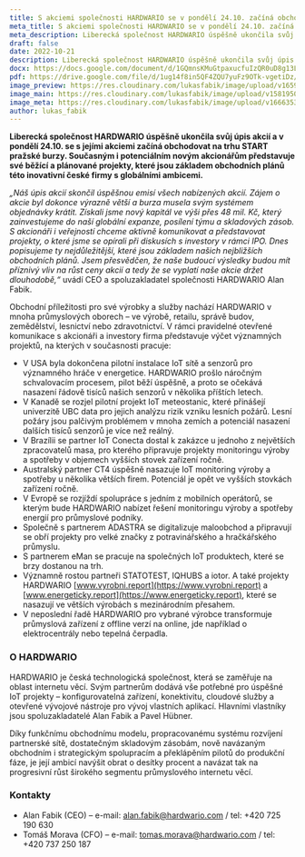 ```yaml
---
title: S akciemi společnosti HARDWARIO se v pondělí 24.10. začíná obchodovat na trhu START pražské burzy
meta_title: S akciemi společnosti HARDWARIO se v pondělí 24.10. začíná obchodovat na trhu START pražské burzy, firma představila běžící a plánované IoT projekty
meta_description: Liberecká společnost HARDWARIO úspěšně ukončila svůj úpis akcií a v pondělí 24.10. se s jejími akciemi začíná obchodovat na trhu START pražské burzy. Současným i potenciálním novým akcionářům představuje své běžící a plánované projekty, které jsou základem obchodních plánů této inovativní české firmy s globálními ambicemi.
draft: false
date: 2022-10-21
description: Liberecká společnost HARDWARIO úspěšně ukončila svůj úpis akcií a v pondělí 24.10. se s jejími akciemi začíná obchodovat na trhu START pražské burzy. Současným i potenciálním novým akcionářům představuje své běžící a plánované projekty, které jsou základem obchodních plánů této inovativní české firmy s globálními ambicemi.
docx: https://docs.google.com/document/d/1GQmnsKMuGtpaxucfuIzQR0uD8g13Lk8N/edit?usp=sharing&ouid=100979526148034723712&rtpof=true&sd=true
pdf: https://drive.google.com/file/d/1ug14f8in5QF4ZQU7yuFz9OTk-vgetiDz/view?usp=sharing
image_preview: https://res.cloudinary.com/lukasfabik/image/upload/v1659092017/press/AlanFabik_PavelHubner-1.jpg
image_main: https://res.cloudinary.com/lukasfabik/image/upload/v1581950249/blog/wide_placeholder.jpg
image_meta: https://res.cloudinary.com/lukasfabik/image/upload/v1666353099/press/2022-10-21-ipo.png
author: lukas_fabik
---
```


**Liberecká společnost HARDWARIO úspěšně ukončila svůj úpis akcií a v pondělí 24.10. se s jejími akciemi začíná obchodovat na trhu START pražské burzy. Současným i potenciálním novým akcionářům představuje své běžící a plánované projekty, které jsou základem obchodních plánů této inovativní české firmy s globálními ambicemi.**

*„Náš úpis akcií skončil úspěšnou emisí všech nabízených akcií. Zájem o akcie byl dokonce výrazně větší a burza musela svým systémem objednávky krátit. Získali jsme nový kapitál ve výši přes 48 mil. Kč, který zainvestujeme do naší globální expanze, posílení týmu a skladových zásob. S akcionáři i veřejností chceme aktivně komunikovat a představovat projekty, o které jsme se opírali při diskusích s investory v rámci IPO. Dnes popisujeme ty nejdůležitější, které jsou základem našich nejbližších obchodních plánů. Jsem přesvědčen, že naše budoucí výsledky budou mít příznivý vliv na růst ceny akcií a tedy že se vyplatí naše akcie držet dlouhodobě,“* uvádí CEO a spoluzakladatel společnosti HARDWARIO Alan Fabik.

Obchodní příležitosti pro své výrobky a služby nachází HARDWARIO v mnoha průmyslových oborech – ve výrobě, retailu, správě budov, zemědělství, lesnictví nebo zdravotnictví. V rámci pravidelné otevřené komunikace s akcionáři a investory firma představuje výčet významných projektů, na kterých v současnosti pracuje:

* V USA byla dokončena pilotní instalace IoT sítě a senzorů pro významného hráče v energetice. HARDWARIO prošlo náročným schvalovacím procesem, pilot běží úspěšně, a proto se očekává nasazení řádově tisíců našich senzorů v několika příštích letech.
* V Kanadě se rozjel pilotní projekt IoT meteostanic, které přinášejí univerzitě UBC data pro jejich analýzu rizik vzniku lesních požárů. Lesní požáry jsou palčivým problémem v mnoha zemích a potenciál nasazení dalších tisíců senzorů je více než reálný.
* V Brazílii se partner IoT Conecta dostal k zakázce u jednoho z největších zpracovatelů masa, pro kterého připravuje projekty monitoringu výroby a spotřeby v objemech vyšších stovek zařízení ročně.
* Australský partner CT4 úspěšně nasazuje IoT monitoring výroby a spotřeby u několika větších firem. Potenciál je opět ve vyšších stovkách zařízení ročně.
* V Evropě se rozjíždí spolupráce s jedním z mobilních operátorů, se kterým bude HARDWARIO nabízet řešení monitoringu výroby a spotřeby energií pro průmyslové podniky.
* Společně s partnerem ADASTRA se digitalizuje maloobchod a připravují se obří projekty pro velké značky z potravinářského a hračkářského průmyslu. 
* S partnerem eMan se pracuje na společných IoT produktech, které se brzy dostanou na trh.
* Významně rostou partneři STATOTEST, IQHUBS a iotor. A také projekty HARDWARIO [www.vyrobni.report](https://www.vyrobni.report) a [www.energeticky.report](https://www.energeticky.report), které se nasazují ve větších výrobách s mezinárodním přesahem. 
* V neposlední řadě HARDWARIO pro vybrané výrobce transformuje průmyslová zařízení z offline verzí na online, jde například o elektrocentrály nebo tepelná čerpadla.

### O HARDWARIO 

HARDWARIO je česká technologická společnost, která se zaměřuje na oblast internetu věcí. Svým partnerům dodává vše potřebné pro úspěšné IoT projekty – konfigurovatelná zařízení, konektivitu, cloudové služby a otevřené vývojové nástroje pro vývoj vlastních aplikací. Hlavními vlastníky jsou spoluzakladatelé Alan Fabik a Pavel Hübner.

Díky funkčnímu obchodnímu modelu, propracovanému systému rozvíjení partnerské sítě, dostatečným skladovým zásobám, nově navázaným obchodním i strategickým spolupracím a překlápěním pilotů do produkční fáze, je její ambicí navýšit obrat o desítky procent a navázat tak na progresivní růst širokého segmentu průmyslového internetu věcí.


### Kontakty

- Alan Fabik (CEO) – e-mail: alan.fabik@hardwario.com / tel: +420 725 190 630
- Tomáš Morava (CFO) – e-mail: tomas.morava@hardwario.com / tel: +420 737 250 187